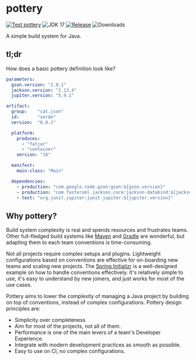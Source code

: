 # pottery
[![Test pottery](https://github.com/kmruiz/pottery/actions/workflows/test.yml/badge.svg)](https://github.com/kmruiz/pottery/actions/workflows/test.yml)
![JDK 17](https://img.shields.io/badge/JDK-17-informational)
[![Release](https://img.shields.io/badge/Release-0.1.0-success)](https://github.com/kmruiz/pottery/releases/tag/0.1.0)
![Downloads](https://img.shields.io/github/downloads/kmruiz/pottery/total)

A simple build system for Java.

## tl;dr

How does a basic pottery definition look like?

```yaml
parameters:
  gson.version: "2.9.1"
  jackson.version: "2.13.4"
  jupiter.version: "5.9.1"

artifact:
  group:    "cat.json"
  id:       "serde"
  version:  "0.0.1"

  platform:
    produces:
      - "fatjar"
      - "container"
    version: "18"

  manifest:
    main-class: "Main"

  dependencies:
    - production: "com.google.code.gson:gson:${gson.version}"
    - production: "com.fasterxml.jackson.core:jackson-databind:${jackson.version}"
    - test: "org.junit.jupiter:junit-jupiter:${jupiter.version}"
```

## Why pottery?

Build system complexity is real and spends resources and frustrates teams.  Other full-fledged build systems like [Maven](https://maven.apache.org/) 
and [Gradle](https://gradle.org/) are wonderful, but adapting them to each team conventions is time-consuming.

Not all projects require complex setups and plugins. Lightweight configurations based on conventions are effective for on-boarding new teams
and scaling new projects. The [Spring Initializr](https://start.spring.io/) is a well-designed example on how to handle conventions effectively. It's
relatively simple to use, it's easy to understand by new joiners, and just works for most of the use cases.

Pottery aims to lower the complexity of managing a Java project by building on top of conventions, instead of complex configurations. Pottery design principles are:

* Simplicity over completeness
* Aim for most of the projects, not all of them.
* Performance is one of the main levers of a team's Developer Experience.
* Integrate with modern development practices as smooth as possible.
* Easy to use on CI, no complex configurations.